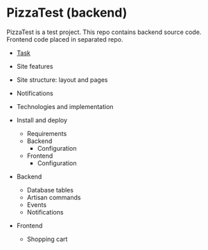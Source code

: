 # PizzaTest (backend)

PizzaTest is a test project.
This repo contains backend source code.
Frontend code placed in separated repo.

* [Task](doc/task.md)
* Site features
* Site structure: layout and pages
* Notifications

* Technologies and implementation
* Install and deploy
    * Requirements
    * Backend
        * Configuration
    * Frontend
        * Configuration
* Backend
    * Database tables
    * Artisan commands
    * Events
    * Notifications
* Frontend
    * Shopping cart
